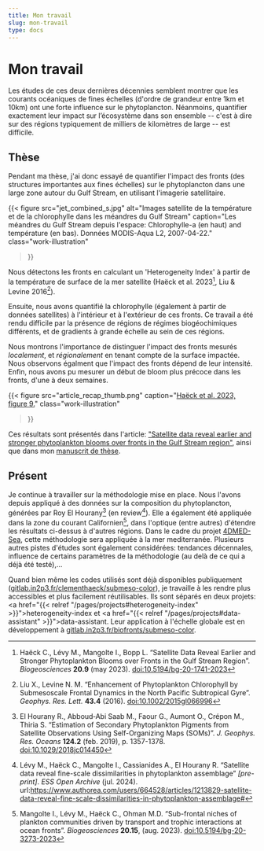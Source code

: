 ```yaml
---
title: Mon travail
slug: mon-travail
type: docs
---
```


# Mon travail

Les études de ces deux dernières décennies semblent montrer que les courants océaniques de fines échelles (d'ordre de grandeur entre 1km et 10km) ont une forte influence sur le phytoplancton.
Néanmoins, quantifier exactement leur impact sur l’écosystème dans son ensemble -- c'est à dire sur des régions typiquement de milliers de kilomètres de large -- est difficile.

## Thèse

Pendant ma thèse, j'ai donc essayé de quantifier l'impact des fronts (des structures importantes aux fines échelles) sur le phytoplancton dans une large zone autour du Gulf Stream, en utilisant l'imagerie satellitaire.

{{< figure
    src="jet_combined_s.jpg"
    alt="Images satellite de la température et de la chlorophylle dans les méandres du Gulf Stream"
    caption="Les méandres du Gulf Stream depuis l'espace: Chlorophylle-a (en haut) and température (en bas). Données MODIS-Aqua L2, 2007-04-22."
    class="work-illustration"
>}}

Nous détectons les fronts en calculant un 'Heterogeneity Index' à partir de la température de surface de la mer satellite (Haëck et al. 2023[^1], Liu & Levine 2016[^2]).

Ensuite, nous avons quantifié la chlorophylle (également à partir de données satellites) à l'intérieur et à l'extérieur de ces fronts. Ce travail a été rendu difficile par la présence de régions de régimes biogéochimiques différents, et de gradients à grande échelle au sein de ces régions.

Nous montrons l'importance de distinguer l'impact des fronts mesurés *localement*, et *régionalement* en tenant compte de la surface impactée. Nous observons égalment que l'impact des fronts dépend de leur intensité.
Enfin, nous avons pu mesurer un début de bloom plus précoce dans les fronts, d'une à deux semaines.

{{< figure
    src="article_recap_thumb.png"
    caption="[Haëck et al. 2023, figure 9.](https://bg.copernicus.org/articles/20/1741/2023/#Ch1.F9)"
    class="work-illustration"
>}}

Ces résultats sont présentés dans l'article: ["Satellite data reveal earlier and stronger phytoplankton blooms over fronts in the Gulf Stream region"](https://doi.org/10.5194/bg-20-1741-2023), ainsi que dans mon [manuscrit de thèse](https://theses.hal.science/tel-04249198).

## Présent

Je continue à travailler sur la méthodologie mise en place.
Nous l'avons depuis appliqué à des données sur la composition du phytoplancton, générées par Roy El Hourany[^3] (en review[^4]).
Elle a également été appliquée dans la zone du courant Californien[^5], dans l'optique (entre autres) d'étendre les résultats ci-dessus à d'autres régions.
Dans le cadre du projet [4DMED-Sea](http://ricerca.ismar.cnr.it/4DMED/Phyto_c1.html#), cette méthodologie sera appliquée à la mer mediterranée.
Plusieurs autres pistes d'études sont également considérées: tendances décennales, influence de certains paramètres de la méthodologie (au delà de ce qui a déjà été testé),...

Quand bien même les codes utilisés sont déjà disponibles publiquement (<a  href="https://gitlab.in2p3.fr/clementhaeck/submeso-color">gitlab.in2p3.fr/clementhaeck/submeso-color</a>), je travaille à les rendre plus accessibles et plus facilement réutilisables. Ils sont séparés en deux projets: <a href="{{< relref "/pages/projects#heterogeneity-index" >}}">heterogeneity-index</a> et <a href="{{< relref "/pages/projects#data-assistant" >}}">data-assistant</a>. Leur application à l'échelle globale est en développement à <a  href="https://gitlab.in2p3.fr/biofronts/submeso-color">gitlab.in2p3.fr/biofronts/submeso-color</a>.

[^1]: Haëck C., Lévy M., Mangolte I., Bopp L.
    “Satellite Data Reveal Earlier and Stronger Phytoplankton Blooms over Fronts in the Gulf Stream Region”.
    *Biogeosciences* **20.9** (may 2023).
    [doi:10.5194/bg-20-1741-2023](https://doi.org/10.5194/bg-20-1741-2023)
    
[^2]: Liu X., Levine N. M.
    “Enhancement of Phytoplankton Chlorophyll by Submesoscale Frontal Dynamics in the North Pacific Subtropical Gyre”.
    *Geophys. Res. Lett.* **43.4** (2016).
    [doi:10.1002/2015gl066996](https://doi.org/10.1002/2015gl066996)

[^3]: El Hourany R., Abboud‐Abi Saab M., Faour G., Aumont O., Crépon M., Thiria S.
    “Estimation of Secondary Phytoplankton Pigments from Satellite Observations Using Self-Organizing Maps (SOMs)”.
    *J. Geophys. Res. Oceans* **124.2** (feb. 2019), p. 1357-1378.
    [doi:10.1029/2018jc014450](https://doi.org/10.1029/2018jc014450)

[^4]: Lévy M., Haëck C., Mangolte I., Cassianides A., El Hourany R.
    “Satellite data reveal fine-scale dissimilarities in phytoplankton assemblage” *[pre-print]*.
    *ESS Open Archive* (jul. 2024).
    url:<https://www.authorea.com/users/664528/articles/1213829-satellite-data-reveal-fine-scale-dissimilarities-in-phytoplankton-assemblage#>

[^5]: Mangolte I., Lévy M., Haëck C., Ohman M.D.
    “Sub-frontal niches of plankton communities driven by transport and trophic interactions at ocean fronts”.
    *Biogeosciences* **20.15**, (aug. 2023).
    [doi:10.5194/bg-20-3273-2023](https://doi.org/10.5194/bg-20-3273-2023)
